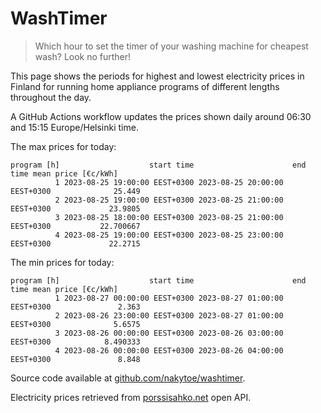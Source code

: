 
# WashTimer

> Which hour to set the timer of your washing machine for cheapest wash? Look no further!

This page shows the periods for highest and lowest electricity prices in Finland 
for running home appliance programs of different lengths throughout the day. 

A GitHub Actions workflow updates the prices shown daily around 06:30 and 15:15 Europe/Helsinki time.

The max prices for today:

	program [h]                    start time                      end time mean price [€c/kWh]
	          1 2023-08-25 19:00:00 EEST+0300 2023-08-25 20:00:00 EEST+0300              25.449
	          2 2023-08-25 19:00:00 EEST+0300 2023-08-25 21:00:00 EEST+0300             23.9805
	          3 2023-08-25 18:00:00 EEST+0300 2023-08-25 21:00:00 EEST+0300           22.700667
	          4 2023-08-25 19:00:00 EEST+0300 2023-08-25 23:00:00 EEST+0300             22.2715

The min prices for today:

	program [h]                    start time                      end time mean price [€c/kWh]
	          1 2023-08-27 00:00:00 EEST+0300 2023-08-27 01:00:00 EEST+0300               2.363
	          2 2023-08-26 23:00:00 EEST+0300 2023-08-27 01:00:00 EEST+0300              5.6575
	          3 2023-08-26 00:00:00 EEST+0300 2023-08-26 03:00:00 EEST+0300            8.490333
	          4 2023-08-26 00:00:00 EEST+0300 2023-08-26 04:00:00 EEST+0300               8.848


Source code available at [github.com/nakytoe/washtimer](https://github.com/nakytoe/washtimer).

Electricity prices retrieved from [porssisahko.net](https://porssisahko.net/api) open API.
